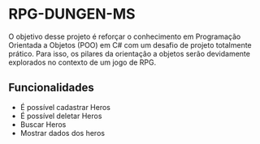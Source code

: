 # RPG-DUNGEN-MS

O objetivo desse projeto é reforçar o conhecimento em Programação Orientada a Objetos (POO) em C# com um desafio de projeto totalmente prático. Para isso, os pilares da orientação a objetos serão devidamente explorados no contexto de um jogo de RPG.

## Funcionalidades

- É possível cadastrar Heros 
- É  possível deletar Heros 
- Buscar Heros
- Mostrar dados dos heros
    